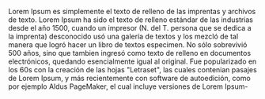 Lorem Ipsum es simplemente el texto de relleno de las imprentas y archivos de texto. Lorem Ipsum ha sido el texto de
 relleno estándar de las industrias desde el año 1500, cuando un impresor (N. del T. persona que se dedica a la imprenta) desconocido usó una galería de textos y los mezcló de tal manera que logró hacer un libro de textos especimen. 
 No sólo sobrevivió 500 años, sino que tambien ingresó como texto de relleno en documentos electrónicos, 
 quedando esencialmente igual al original. Fue popularizado en los 60s con la creación de las hojas "Letraset", 
 las cuales contenian pasajes de Lorem Ipsum, y más recientemente con software de autoedición,
 como por ejemplo Aldus PageMaker, el cual incluye versiones de Lorem Ipsum-          